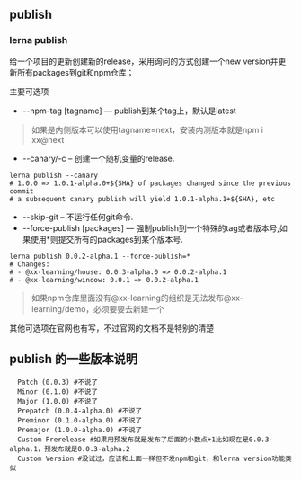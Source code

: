## publish

<!-- TODO: changelog使用优化 -->

### lerna publish

给一个项目的更新创建新的release，采用询问的方式创建一个new version并更新所有packages到git和npm仓库；

主要可选项

+ --npm-tag [tagname] — publish到某个tag上，默认是latest
> 如果是内侧版本可以使用tagname=next，安装内测版本就是npm i xx@next
+ --canary/-c – 创建一个随机变量的release.
```
lerna publish --canary
# 1.0.0 => 1.0.1-alpha.0+${SHA} of packages changed since the previous commit
# a subsequent canary publish will yield 1.0.1-alpha.1+${SHA}, etc
```
+ --skip-git – 不运行任何git命令.
+ --force-publish [packages] — 强制publish到一个特殊的tag或者版本号,如果使用*则提交所有的packages到某个版本号.
```
lerna publish 0.0.2-alpha.1 --force-publish=*
# Changes:
# - @xx-learning/house: 0.0.3-alpha.0 => 0.0.2-alpha.1
# - @xx-learning/window: 0.0.1 => 0.0.2-alpha.1
```

> 如果npm仓库里面没有@xx-learning的组织是无法发布@xx-learning/demo，必须要要去新建一个

其他可选项在官网也有写，不过官网的文档不是特别的清楚

## publish 的一些版本说明

```
  Patch (0.0.3) #不说了
  Minor (0.1.0) #不说了
  Major (1.0.0) #不说了
  Prepatch (0.0.4-alpha.0) #不说了
  Preminor (0.1.0-alpha.0) #不说了
  Premajor (1.0.0-alpha.0) #不说了
  Custom Prerelease #如果用预发布就是发布了后面的小数点+1比如现在是0.0.3-alpha.1，预发布就是0.0.3-alpha.2
  Custom Version #没试过，应该和上面一样但不发npm和git，和lerna version功能类似
```